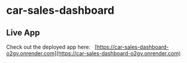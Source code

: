 # car-sales-dashboard

## Live App
Check out the deployed app here:  
[https://car-sales-dashboard-o2gv.onrender.com](https://car-sales-dashboard-o2gv.onrender.com)